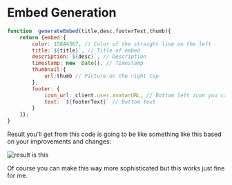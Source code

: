 # Embed Generation
```js
function  generateEmbed(title,desc,footerText,thumb){
	return {embed:{
		color: 15844367, // Color of the straight line on the left
		title:`${title}`, // Title of embed
		description:`${desc}`, // Description
		timestamp: new  Date(), // Timestamp
		thumbnail:{
			url:thumb // Picture on the right top
		},
		footer: {
			icon_url: client.user.avatarURL, // Bottom left icon you can put a variable in here
			text: `${footerText}` // Bottom text
		}
	}};
}
```
Result you'll get from this code is going to be like something like this based on your improvements and changes:

![result is this](https://i.hizliresim.com/81OBGo.png)

Of course you can make this way more sophisticated but this works just fine for me.
